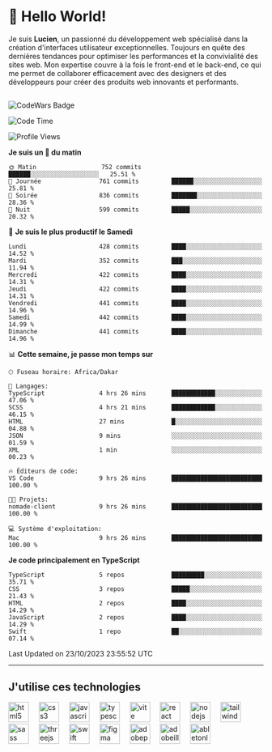 # 👋 Hello World!

Je suis **Lucien**, un passionné du développement web spécialisé dans la création d'interfaces utilisateur exceptionnelles. Toujours en quête des dernières tendances pour optimiser les performances et la convivialité des sites web. Mon expertise couvre à la fois le front-end et le back-end, ce qui me permet de collaborer efficacement avec des designers et des développeurs pour créer des produits web innovants et performants.

##

![CodeWars Badge](https://www.codewars.com/users/xyhomi3/badges/small)

<!--START_SECTION:waka-->
![Code Time](http://img.shields.io/badge/Code%20Time-131%20hrs%2040%20mins-blue)

![Profile Views](http://img.shields.io/badge/Vues%20du%20profil-1-blue)

**Je suis un 🐤 du matin** 

```text
🌞 Matin                  752 commits         ██████░░░░░░░░░░░░░░░░░░░   25.51 % 
🌆 Journée                761 commits         ██████░░░░░░░░░░░░░░░░░░░   25.81 % 
🌃 Soirée                 836 commits         ███████░░░░░░░░░░░░░░░░░░   28.36 % 
🌙 Nuit                   599 commits         █████░░░░░░░░░░░░░░░░░░░░   20.32 % 
```
📅 **Je suis le plus productif le Samedi** 

```text
Lundi                    428 commits         ████░░░░░░░░░░░░░░░░░░░░░   14.52 % 
Mardi                    352 commits         ███░░░░░░░░░░░░░░░░░░░░░░   11.94 % 
Mercredi                 422 commits         ████░░░░░░░░░░░░░░░░░░░░░   14.31 % 
Jeudi                    422 commits         ████░░░░░░░░░░░░░░░░░░░░░   14.31 % 
Vendredi                 441 commits         ████░░░░░░░░░░░░░░░░░░░░░   14.96 % 
Samedi                   442 commits         ████░░░░░░░░░░░░░░░░░░░░░   14.99 % 
Dimanche                 441 commits         ████░░░░░░░░░░░░░░░░░░░░░   14.96 % 
```


📊 **Cette semaine, je passe mon temps sur** 

```text
🕑︎ Fuseau horaire: Africa/Dakar

💬 Langages: 
TypeScript               4 hrs 26 mins       ████████████░░░░░░░░░░░░░   47.06 % 
SCSS                     4 hrs 21 mins       ████████████░░░░░░░░░░░░░   46.15 % 
HTML                     27 mins             █░░░░░░░░░░░░░░░░░░░░░░░░   04.88 % 
JSON                     9 mins              ░░░░░░░░░░░░░░░░░░░░░░░░░   01.59 % 
XML                      1 min               ░░░░░░░░░░░░░░░░░░░░░░░░░   00.23 % 

🔥 Éditeurs de code: 
VS Code                  9 hrs 26 mins       █████████████████████████   100.00 % 

🐱‍💻 Projets: 
nomade-client            9 hrs 26 mins       █████████████████████████   100.00 % 

💻 Système d'exploitation: 
Mac                      9 hrs 26 mins       █████████████████████████   100.00 % 
```

**Je code principalement en TypeScript** 

```text
TypeScript               5 repos             █████████░░░░░░░░░░░░░░░░   35.71 % 
CSS                      3 repos             █████░░░░░░░░░░░░░░░░░░░░   21.43 % 
HTML                     2 repos             ████░░░░░░░░░░░░░░░░░░░░░   14.29 % 
JavaScript               2 repos             ████░░░░░░░░░░░░░░░░░░░░░   14.29 % 
Swift                    1 repo              ██░░░░░░░░░░░░░░░░░░░░░░░   07.14 % 
```




 Last Updated on 23/10/2023 23:55:52 UTC
<!--END_SECTION:waka-->
---

## J'utilise ces technologies

<div align="left">
  <img src="https://skillicons.dev/icons?i=html" height="40" alt="html5 logo"  />
  <img width="12" />
  <img src="https://skillicons.dev/icons?i=css" height="40" alt="css3 logo"  />
  <img width="12" />
  <img src="https://skillicons.dev/icons?i=js" height="40" alt="javascript logo"  />
  <img width="12" />
  <img src="https://skillicons.dev/icons?i=ts" height="40" alt="typescript logo"  />
  <img width="12" />
  <img src="https://skillicons.dev/icons?i=vite" height="40" alt="vite logo"  />
  <img width="12" />
  <img src="https://skillicons.dev/icons?i=react" height="40" alt="react logo"  />
  <img width="12" />
  <img src="https://cdn.jsdelivr.net/gh/devicons/devicon/icons/nodejs/nodejs-original.svg" height="40" alt="nodejs logo"  />
  <img width="12" />
  <img src="https://skillicons.dev/icons?i=tailwind" height="40" alt="tailwindcss logo"  />
  <img width="12" />
  <img src="https://skillicons.dev/icons?i=sass" height="40" alt="sass logo"  />
  <img width="12" />
  <img src="https://skillicons.dev/icons?i=threejs" height="40" alt="threejs logo"  />
  <img width="12" />
  <img src="https://skillicons.dev/icons?i=swift" height="40" alt="swift logo"  />
  <img width="12" />
  <img src="https://skillicons.dev/icons?i=figma" height="40" alt="figma logo"  />
  <img width="12" />
  <img src="https://skillicons.dev/icons?i=ps" height="40" alt="adobephotoshop logo"  />
  <img width="12" />
  <img src="https://skillicons.dev/icons?i=ai" height="40" alt="adobeillustrator logo"  />
  <img width="12" />
  <img src="https://skillicons.dev/icons?i=ableton" height="40" alt="abletonlive logo"  />
</div>



